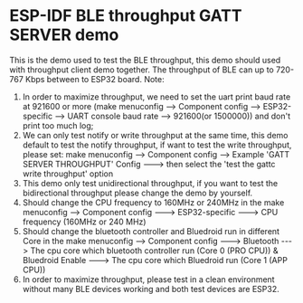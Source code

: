 ESP-IDF BLE throughput GATT SERVER demo
========================

This is the demo used to test the BLE throughput, this demo should used with throughput client demo together. 
The throughput of BLE can up to 720-767 Kbps between to ESP32 board.
Note: 
1. In order to maximize throughput, we need to set the uart print baud rate at 921600 or more (make menuconfig --> Component config --> ESP32-specific --> UART console baud rate --> 921600(or 1500000)) and don't print too much log;
2. We can only test notify or write throughput at the same time, this demo default to test the notify throughput, if want to test the write throughput, 
please set: make menuconfig --> Component config --> Example 'GATT SERVER THROUGHPUT' Config  ---> then select the 'test the gattc write throughput' option
3. This demo only test unidirectional throughput, if you want to test the bidirectional throughput please change the demo by yourself.
4. Should change the CPU frequency to 160MHz or 240MHz in the make menuconfig --> Component config  ---> ESP32-specific  ---> CPU frequency (160MHz or 240 MHz)
5. Should change the bluetooth controller and Bluedroid run in different Core in the make menuconfig --> Component config  ---> Bluetooth  ---> The cpu core which bluetooth controller run (Core 0 (PRO CPU))   & Bluedroid Enable  ---> The cpu core which Bluedroid run (Core 1 (APP CPU))
6. In order to maximize throughput, please test in a clean environment without many BLE devices working and both test devices are ESP32.

